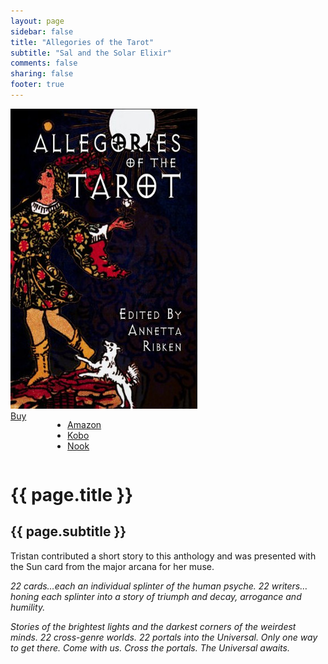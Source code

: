 ```yaml
---
layout: page
sidebar: false
title: "Allegories of the Tarot"
subtitle: "Sal and the Solar Elixir"
comments: false
sharing: false
footer: true
---
```


<div class="row spotlight">
  <div class="small-12 medium-4 text-center left spotlight-left">
    <img src="/images/books/allegories-of-the-tarot.jpg" alt="Allegories of the Tarot book cover" title="Allegories of the Tarot" class="spotlight-cover box-shadow">
      <div class="small-12 columns">
        <a href="#" data-dropdown="drop" class="button radius dropdown sales-large">Buy</a><br>
          <ul id="drop" data-dropdown-content class="f-dropdown text-left">
            <li><a href="http://www.amazon.com/dp/B00G6S9EYI/?tag=bathelup-20">Amazon</a></li>
            <li><a href="http://store.kobobooks.com/en-US/ebook/allegories-of-the-tarot">Kobo</a></li>
            <li><a href="http://www.barnesandnoble.com/w/allegories-of-the-tarot-annetta-ribken/1117054010">Nook</a></li>
          </ul>
      </div>
  </div>
  <div class="small-12 medium-8 spotlight-blurb right">
    <h1>{{ page.title }}</h1>
    <h2 class="subheader">{{ page.subtitle }}</h2>
      <p>Tristan contributed a short story to this anthology and was presented with the Sun card from the major arcana for her muse.</p>
      <p><em>22 cards…each an individual splinter of the human psyche. 22 writers…honing each splinter into a story of triumph and decay, arrogance and humility.</em></p>
      <p><em>Stories of the brightest lights and the darkest corners of the weirdest minds. 22 cross-genre worlds. 22 portals into the Universal. Only one way to get there. Come with us. Cross the portals. The Universal awaits. </em></p>
  </div>
</div>